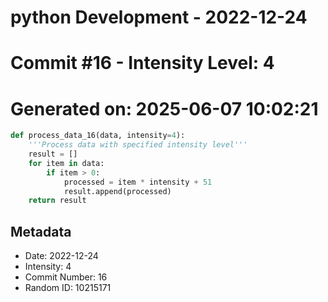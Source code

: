 ﻿# python Development - 2022-12-24
# Commit #16 - Intensity Level: 4
# Generated on: 2025-06-07 10:02:21
```python
def process_data_16(data, intensity=4):
    '''Process data with specified intensity level'''
    result = []
    for item in data:
        if item > 0:
            processed = item * intensity + 51
            result.append(processed)
    return result
```
## Metadata
- Date: 2022-12-24
- Intensity: 4
- Commit Number: 16
- Random ID: 10215171
